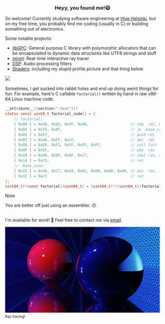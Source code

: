 <h3 align="center"><strong>Heyy, you found me!😃</strong></h3>

So welcome! Currently studying software engineering at [Hive Helsinki](https://www.hive.fi/en/), but on my free time, you probably find me coding (usually in C) or building something out of electronics.

Some notable projects:

- [libGPC](https://github.com/PrinssiFiestas/libGPC): General purpose C library with polymorphic allocators that can be encapsulated to dynamic data structures like UTF8 strings and stuff
- [minirt](https://github.com/susikohmelo/minirt): Real-time interactive ray tracer
- [DSP](https://github.com/PrinssiFiestas/DSP): Audio processing filters
- [Shaders](https://www.shadertoy.com/profile/LorenzoFiestas): including my stupid profile picture and that thing below
<img src="https://github.com/PrinssiFiestas/PrinssiFiestas/blob/main/lines.gif"/> 

Sometimes, I get sucked into rabbit holes and end up doing weird things for fun. For example, here's C callable `factorial()` written by hand in raw x86-64 Linux machine code:
```c
__attribute__((section(".text")))
static const uint8_t factorial_code[] = {
    // factorial:
    [ 0x00 ] = 0x48, 0x83, 0xFF, 0x00,                   // cmp  rdi, 0
    [ 0x04 ] = 0x74, 0x0F,                               // je .base_case
    [ 0x06 ] = 0x57,                                     // push rdi
    [ 0x07 ] = 0x48, 0xFF, 0xCF,                         // dec  rdi
    [ 0x0A ] = 0xE8, 0xF1, 0xFF, 0xFF, 0xFF,             // call fact
    [ 0x0F ] = 0x5F,                                     // pop  rdi
    [ 0x10 ] = 0x48, 0x0F, 0xAF, 0xC7,                   // imul rax, rdi
    [ 0x14 ] = 0xC3,                                     // ret
    // .base_case:
    [ 0x15 ] = 0x48, 0xC7, 0xC0, 0x01, 0x00, 0x00, 0x00, // mov  rax, 1
    [ 0x1C ] = 0xC3                                      // ret
};
uint64_t(*const factorial)(uint64_t) = (uint64_t(*)(uint64_t))factorial_code;
```
>[!NOTE]
>You are better off just using an assembler. 🙃<br/><br/>

I'm avaliable for work! 🔨 Feel free to contact me via [email](mailto:lorenzo.fiestas@lorenzofiestas.dev).

<img src="https://github.com/PrinssiFiestas/PrinssiFiestas/blob/main/redblue.jpg"/> 
<sup> Ray tracing! <sup/>
